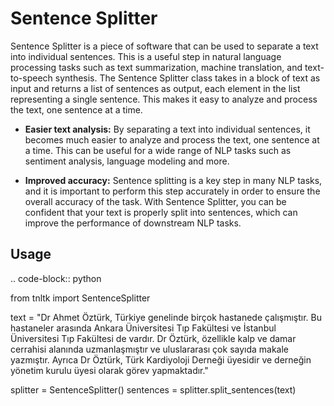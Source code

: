Sentence Splitter
=================

Sentence Splitter is a piece of software that can be used to separate a text into individual sentences. This is a useful step in natural language processing tasks such as text summarization, machine translation, and text-to-speech synthesis. The Sentence Splitter class takes in a block of text as input and returns a list of sentences as output, each element in the list representing a single sentence. This makes it easy to analyze and process the text, one sentence at a time.

* **Easier text analysis:** By separating a text into individual sentences, it becomes much easier to analyze and process the text, one sentence at a time. This can be useful for a wide range of NLP tasks such as sentiment analysis, language modeling and more.

* **Improved accuracy:** Sentence splitting is a key step in many NLP tasks, and it is important to perform this step accurately in order to ensure the overall accuracy of the task. With Sentence Splitter, you can be confident that your text is properly split into sentences, which can improve the performance of downstream NLP tasks.

Usage
------
.. code-block:: python

   from tnltk import SentenceSplitter

   text = "Dr Ahmet Öztürk, Türkiye genelinde birçok hastanede çalışmıştır. Bu hastaneler arasında Ankara Üniversitesi Tıp Fakültesi ve İstanbul Üniversitesi Tıp Fakültesi de vardır. Dr Öztürk, özellikle kalp ve damar cerrahisi alanında uzmanlaşmıştır ve uluslararası çok sayıda makale yazmıştır. Ayrıca Dr Öztürk, Türk Kardiyoloji Derneği üyesidir ve derneğin yönetim kurulu üyesi olarak görev yapmaktadır."
   
   splitter = SentenceSplitter()
   sentences = splitter.split_sentences(text)
   


